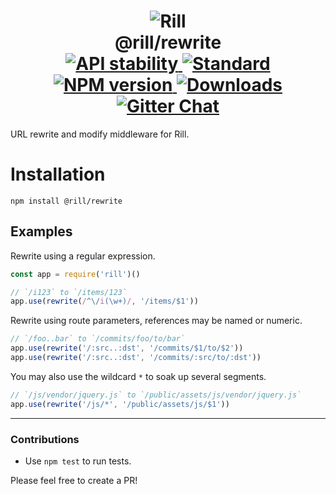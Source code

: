 <h1 align="center">
  <!-- Logo -->
  <img src="https://raw.githubusercontent.com/rill-js/rill/master/Rill-Icon.jpg" alt="Rill"/>
  <br/>
  @rill/rewrite
	<br/>

  <!-- Stability -->
  <a href="https://nodejs.org/api/documentation.html#documentation_stability_index">
    <img src="https://img.shields.io/badge/stability-stable-brightgreen.svg?style=flat-square" alt="API stability"/>
  </a>
  <!-- Standard -->
  <a href="https://github.com/feross/standard">
    <img src="https://img.shields.io/badge/code%20style-standard-brightgreen.svg?style=flat-square" alt="Standard"/>
  </a>
  <!-- NPM version -->
  <a href="https://npmjs.org/package/@rill/rewrite">
    <img src="https://img.shields.io/npm/v/@rill/rewrite.svg?style=flat-square" alt="NPM version"/>
  </a>
  <!-- Downloads -->
  <a href="https://npmjs.org/package/@rill/rewrite">
    <img src="https://img.shields.io/npm/dm/@rill/rewrite.svg?style=flat-square" alt="Downloads"/>
  </a>
  <!-- Gitter Chat -->
  <a href="https://gitter.im/rill-js/rill">
    <img src="https://img.shields.io/gitter/room/rill-js/rill.svg?style=flat-square" alt="Gitter Chat"/>
  </a>
</h1>

URL rewrite and modify middleware for Rill.

# Installation

```console
npm install @rill/rewrite
```

## Examples

Rewrite using a regular expression.

```js
const app = require('rill')()

// `/i123` to `/items/123`
app.use(rewrite(/^\/i(\w+)/, '/items/$1'))
```

Rewrite using route parameters, references may be named or numeric.

```js
// `/foo..bar` to `/commits/foo/to/bar`
app.use(rewrite('/:src..:dst', '/commits/$1/to/$2'))
app.use(rewrite('/:src..:dst', '/commits/:src/to/:dst'))
```

You may also use the wildcard `*` to soak up several segments.

```js
// `/js/vendor/jquery.js` to `/public/assets/js/vendor/jquery.js`
app.use(rewrite('/js/*', '/public/assets/js/$1'))
```

---

### Contributions

* Use `npm test` to run tests.

Please feel free to create a PR!
